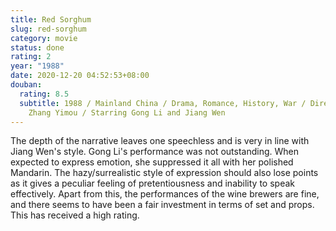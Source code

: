 ```yaml
---
title: Red Sorghum
slug: red-sorghum
category: movie
status: done
rating: 2
year: "1988"
date: 2020-12-20 04:52:53+08:00
douban:
  rating: 8.5
  subtitle: 1988 / Mainland China / Drama, Romance, History, War / Directed by
    Zhang Yimou / Starring Gong Li and Jiang Wen
---
```


The depth of the narrative leaves one speechless and is very in line with Jiang Wen's style. Gong Li's performance was not outstanding. When expected to express emotion, she suppressed it all with her polished Mandarin. The hazy/surrealistic style of expression should also lose points as it gives a peculiar feeling of pretentiousness and inability to speak effectively. Apart from this, the performances of the wine brewers are fine, and there seems to have been a fair investment in terms of set and props. This has received a high rating.
